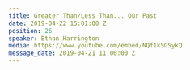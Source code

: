 ```yaml
---
title: Greater Than/Less Than... Our Past
date: 2019-04-22 15:01:00 Z
position: 26
speaker: Ethan Harrington
media: https://www.youtube.com/embed/NQf1kSGSykQ
message_date: 2019-04-21 11:00:00 Z
---
```


